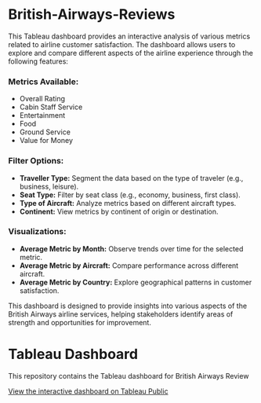 # British-Airways-Reviews
This Tableau dashboard provides an interactive analysis of various metrics related to airline customer satisfaction. The dashboard allows users to explore and compare different aspects of the airline experience through the following features:

### Metrics Available:
- Overall Rating
- Cabin Staff Service
- Entertainment
- Food
- Ground Service
- Value for Money
  
### Filter Options:
- **Traveller Type:**
  Segment the data based on the type of traveler (e.g., business, leisure).
- **Seat Type:**
  Filter by seat class (e.g., economy, business, first class).
- **Type of Aircraft:**
  Analyze metrics based on different aircraft types.
- **Continent:**
  View metrics by continent of origin or destination.

### Visualizations:
- **Average Metric by Month:** Observe trends over time for the selected metric.
- **Average Metric by Aircraft:** Compare performance across different aircraft.
- **Average Metric by Country:** Explore geographical patterns in customer satisfaction.
  
This dashboard is designed to provide insights into various aspects of the British Airways airline services, helping stakeholders identify areas of strength and opportunities for improvement.

# Tableau Dashboard

This repository contains the Tableau dashboard for British Airways Review

[View the interactive dashboard on Tableau Public](https://public.tableau.com/views/BritishAirwaysReview_17234955171720/Dashboard1?:language=en-US&:sid=&:redirect=auth&:display_count=n&:origin=viz_share_link)

